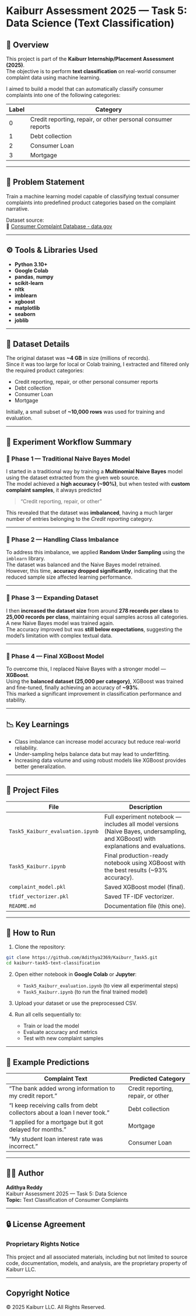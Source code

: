 # Kaiburr Assessment 2025 — Task 5: Data Science (Text Classification)

## 📘 Overview
This project is part of the **Kaiburr Internship/Placement Assessment (2025)**.  
The objective is to perform **text classification** on real-world consumer complaint data using machine learning.

I aimed to build a model that can automatically classify consumer complaints into one of the following categories:

| Label | Category |
|--------|-----------|
| 0 | Credit reporting, repair, or other personal consumer reports |
| 1 | Debt collection |
| 2 | Consumer Loan |
| 3 | Mortgage |

---

## 🧠 Problem Statement
Train a machine learning model capable of classifying textual consumer complaints into predefined product categories based on the complaint narrative.

Dataset source:  
🔗 [Consumer Complaint Database - data.gov](https://catalog.data.gov/dataset/consumer-complaint-database)

---

## ⚙️ Tools & Libraries Used
- **Python 3.10+**
- **Google Colab**
- **pandas**, **numpy**
- **scikit-learn**
- **nltk**
- **imblearn**
- **xgboost**
- **matplotlib**
- **seaborn**
- **joblib**

---

## 🧩 Dataset Details
The original dataset was **~4 GB** in size (millions of records).  
Since it was too large for local or Colab training, I extracted and filtered only the required product categories:

- Credit reporting, repair, or other personal consumer reports  
- Debt collection  
- Consumer Loan  
- Mortgage  

Initially, a small subset of **~10,000 rows** was used for training and evaluation.

---

## 🧪 Experiment Workflow Summary

### 🔹 Phase 1 — Traditional Naive Bayes Model
I started in a traditional way by training a **Multinomial Naive Bayes** model using the dataset extracted from the given web source.  
The model achieved a **high accuracy (~90%)**, but when tested with **custom complaint samples**, it always predicted  
> “Credit reporting, repair, or other”

This revealed that the dataset was **imbalanced**, having a much larger number of entries belonging to the *Credit reporting* category.

---

### 🔹 Phase 2 — Handling Class Imbalance
To address this imbalance, we applied **Random Under Sampling** using the `imblearn` library.  
The dataset was balanced and the Naive Bayes model retrained.  
However, this time, **accuracy dropped significantly**, indicating that the reduced sample size affected learning performance.

---

### 🔹 Phase 3 — Expanding Dataset
I then **increased the dataset size** from around **278 records per class** to **25,000 records per class**, maintaining equal samples across all categories.  
A new Naive Bayes model was trained again.  
The accuracy improved but was **still below expectations**, suggesting the model’s limitation with complex textual data.

---

### 🔹 Phase 4 — Final XGBoost Model
To overcome this, I replaced Naive Bayes with a stronger model — **XGBoost**.  
Using the **balanced dataset (25,000 per category)**, XGBoost was trained and fine-tuned, finally achieving an accuracy of **~93%**.  
This marked a significant improvement in classification performance and stability.

---

## 📉 Key Learnings
- Class imbalance can increase model accuracy but reduce real-world reliability.  
- Under-sampling helps balance data but may lead to underfitting.  
- Increasing data volume and using robust models like XGBoost provides better generalization.

---

## 💾 Project Files
| File | Description |
|------|--------------|
| `Task5_Kaiburr_evaluation.ipynb` | Full experiment notebook — includes all model versions (Naive Bayes, undersampling, and XGBoost) with explanations and evaluations. |
| `Task5_Kaiburr.ipynb` | Final production-ready notebook using XGBoost with the best results (~93% accuracy). |
| `complaint_model.pkl` | Saved XGBoost model (final). |
| `tfidf_vectorizer.pkl` | Saved TF-IDF vectorizer. |
| `README.md` | Documentation file (this one). |

---

## 🚀 How to Run
1. Clone the repository:  
```bash
git clone https://github.com/Adithya2369/Kaiburr_Task5.git
cd kaiburr-task5-text-classification
```

2. Open either notebook in **Google Colab** or **Jupyter**:
   - `Task5_Kaiburr_evaluation.ipynb` (to view all experimental steps)
   - `Task5_Kaiburr.ipynb` (to run the final trained model)

3. Upload your dataset or use the preprocessed CSV.
4. Run all cells sequentially to:
   - Train or load the model  
   - Evaluate accuracy and metrics  
   - Test with new complaint samples

---

## 🗾 Example Predictions

| Complaint Text | Predicted Category |
|-----------------|-------------------|
| “The bank added wrong information to my credit report.” | Credit reporting, repair, or other |
| “I keep receiving calls from debt collectors about a loan I never took.” | Debt collection |
| “I applied for a mortgage but it got delayed for months.” | Mortgage |
| “My student loan interest rate was incorrect.” | Consumer Loan |

---

## 👨‍💻 Author
**Adithya Reddy**  
Kaiburr Assessment 2025 — Task 5: Data Science  
**Topic:** Text Classification of Consumer Complaints

---

## 🔒 License Agreement
### Proprietary Rights Notice
This project and all associated materials, including but not limited to source code, documentation, models, and analysis, are the proprietary property of Kaiburr LLC.

---

## Copyright Notice
© 2025 Kaiburr LLC. All Rights Reserved.
